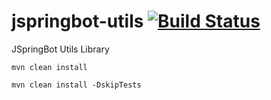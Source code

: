 jspringbot-utils [![Build Status](https://travis-ci.org/jspringbot/jspringbot-utils.svg?branch=master)](https://travis-ci.org/jspringbot/jspringbot-utils)
====
JSpringBot Utils Library

`mvn clean install`

`mvn clean install -DskipTests`
